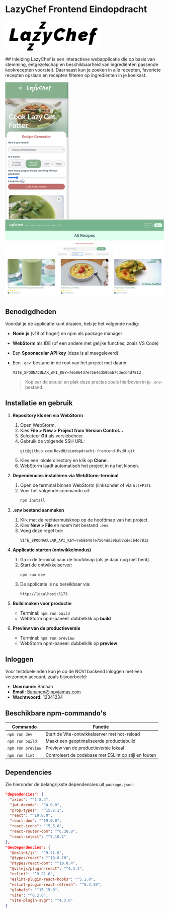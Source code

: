 # LazyChef Frontend Eindopdracht
<p><img src="./public/screenshots/LazyChef-app-screenshot-2.png" alt="Logo Screenshot" width="300"/></p>
## Inleiding
LazyChef is een interactieve webapplicatie die op basis van stemming, eetgezelschap en beschikbaarheid van ingrediënten passende kookrecepten voorstelt. Daarnaast kun je zoeken in alle recepten, favoriete recepten opslaan en recepten filteren op ingrediënten in je koelkast.

<p><img src="./public/screenshots/LazyChef-app-screenshot-4.png" alt="Home Screenshot" width="200"/><img src="./public/screenshots/LazyChef-app-screenshot-1.png" alt="Recipes Screenshot" width="600"/></p>

## Benodigdheden
Voordat je de applicatie kunt draaien, heb je het volgende nodig:

- **Node.js** (v18 of hoger) en npm als package manager
- **WebStorm** als IDE (of een andere met gelijke functies, zoals VS Code)
- Een **Spoonacular API key** (deze is al meegeleverd)
- Een `.env`-bestand in de root van het project met daarin:
  ```env
  VITE_SPOONACULAR_API_KEY=7eb864d7e7564dd59bab7cdec64d7812
  ```

  > Kopieer de sleutel en plak deze precies zoals hierboven in je `.env`-bestand.

## Installatie en gebruik

1. **Repository klonen via WebStorm**
   1. Open WebStorm.
   2. Kies **File > New > Project from Version Control...**.
   3. Selecteer **Git** als versiebeheer.
   4. Gebruik de volgende SSH URL:
      ```
      git@github.com:RovdH/eindopdracht-frontend-RvdH.git
      ```
   5. Kies een lokale directory en klik op **Clone**.
   6. WebStorm laadt automatisch het project in na het klonen.

2. **Dependencies installeren via WebStorm-terminal**
   1. Open de terminal binnen WebStorm (linksonder of via `Alt+F12`).
   2. Voer het volgende commando uit:
      ```bash
      npm install
      ```

3. **.env bestand aanmaken**
   1. Klik met de rechtermuisknop op de hoofdmap van het project.
   2. Kies **New > File** en noem het bestand `.env`.
   3. Voeg deze regel toe:
      ```env
      VITE_SPOONACULAR_API_KEY=7eb864d7e7564dd59bab7cdec64d7812
      ```

5. **Applicatie starten (ontwikkelmodus)**
   1. Ga in de terminal naar de hoofdmap (als je daar nog niet bent).
   2. Start de ontwikkelserver:
      ```bash
      npm run dev
      ```
   3. De applicatie is nu bereikbaar via:
      ```
      http://localhost:5173

6. **Build maken voor productie**
   - Terminal: `npm run build`
   - WebStorm npm-paneel: dubbelklik op **build**

7. **Preview van de productieversie**
   - Terminal: `npm run preview`
   - WebStorm npm-paneel: dubbelklik op **preview**

## Inloggen
Voor testdoeleinden kun je op de NOVI backend inloggen met een verzonnen account, zoals bijvoorbeeld:

- **Username:** Banaan
- **Email:** Bananen@inpyjamas.com
- **Wachtwoord:** 12341234

## Beschikbare npm-commando's

| Commando          | Functie                                               |
| ---------------- | ----------------------------------------------------- |
| `npm run dev`     | Start de Vite-ontwikkelserver met hot-reload         |
| `npm run build`   | Maakt een geoptimaliseerde productiebuild             |
| `npm run preview` | Preview van de productieversie lokaal                |
| `npm run lint`    | Controleert de codebase met ESLint op stijl en fouten |

## Dependencies

Zie hieronder de belangrijkste dependencies uit `package.json`:

```json
"dependencies": {
  "axios": "^1.8.4",
  "jwt-decode": "^4.0.0",
  "prop-types": "^15.8.1",
  "react": "^19.0.0",
  "react-dom": "^19.0.0",
  "react-icons": "^5.5.0",
  "react-router-dom": "^6.30.0",
  "react-select": "^5.10.1"
},
"devDependencies": {
  "@eslint/js": "^9.21.0",
  "@types/react": "^19.0.10",
  "@types/react-dom": "^19.0.4",
  "@vitejs/plugin-react": "^4.3.4",
  "eslint": "^9.21.0",
  "eslint-plugin-react-hooks": "^5.1.0",
  "eslint-plugin-react-refresh": "^0.4.19",
  "globals": "^15.15.0",
  "vite": "^6.2.0",
  "vite-plugin-svgr": "^4.3.0"
}
```

